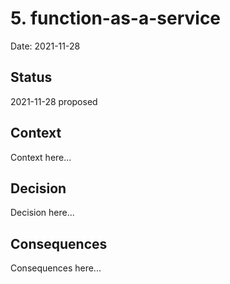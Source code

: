 # 5. function-as-a-service

Date: 2021-11-28

## Status

2021-11-28 proposed

## Context

Context here...

## Decision

Decision here...

## Consequences

Consequences here...
